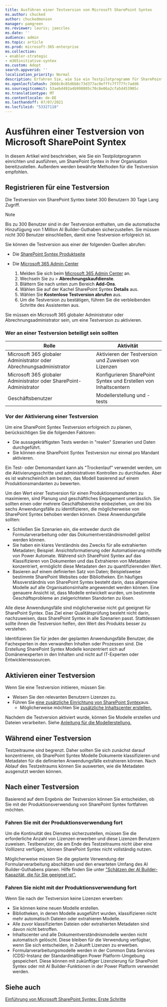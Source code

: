 ```yaml
---
title: Ausführen einer Testversion von Microsoft SharePoint Syntex
ms.author: chucked
author: chuckedmonson
manager: pamgreen
ms.reviewer: lauris; jaeccles
ms.date: ''
audience: admin
ms.topic: article
ms.prod: microsoft-365-enterprise
ms.collection:
- enabler-strategic
- m365initiative-syntex
ms.custom: Adopt
search.appverid: ''
localization_priority: Normal
description: Erfahren Sie, wie Sie ein Testpilotprogramm für SharePoint Syntex in Ihrer Organisation planen und ausführen.
ms.openlocfilehash: 2668c0c85d6b8c73d377ac9efffc7f777fc7add6
ms.sourcegitcommit: 53aebd492a4b998805c70c8e06a2cfa5d453905c
ms.translationtype: MT
ms.contentlocale: de-DE
ms.lasthandoff: 07/07/2021
ms.locfileid: "53327118"
---
```

# <a name="run-a-trial-of-microsoft-sharepoint-syntex"></a>Ausführen einer Testversion von Microsoft SharePoint Syntex

In diesem Artikel wird beschrieben, wie Sie ein Testpilotprogramm einrichten und ausführen, um SharePoint Syntex in Ihrer Organisation bereitzustellen. Außerdem werden bewährte Methoden für die Testversion empfohlen.

## <a name="sign-up-for-a-trial"></a>Registrieren für eine Testversion

Die Testversion von SharePoint Syntex bietet 300 Benutzern 30 Tage Lang Zugriff.

> [!NOTE]
> Bis zu 300 Benutzer sind in der Testversion enthalten, um die automatische Hinzufügung von 1 Million AI Builder-Guthaben sicherzustellen. Sie müssen nicht 300 Benutzer einschließen, damit eine Testversion erfolgreich ist.

Sie können die Testversion aus einer der folgenden Quellen abrufen:

- Die [SharePoint Syntex Produktseite](https://www.microsoft.com/microsoft-365/enterprise/sharepoint-syntex?activetab=pivot:overviewtab)

- Die [Microsoft 365 Admin Center](https://admin.microsoft.com)
    1.  Melden Sie sich beim [Microsoft 365 Admin Center](https://admin.microsoft.com) an.
    2.  Wechseln Sie zu  >  **Abrechnungskaufdienste**.
    3.  Blättern Sie nach unten zum Bereich **Add-Ons**.
    4.  Wählen Sie auf der Kachel SharePoint Syntex **Details** aus.
    5.  Wählen Sie **Kostenlose Testversion abrufen** aus.
    6.  Um die Testversion zu bestätigen, führen Sie die verbleibenden Schritte des Assistenten aus.

Sie müssen ein Microsoft 365 globaler Administrator oder Abrechnungsadministrator sein, um eine Testversion zu aktivieren.

### <a name="who-should-be-involved-in-a-trial"></a>Wer an einer Testversion beteiligt sein sollten

|Rolle  |Aktivität  |
|---------|---------|
|Microsoft 365 globaler Administrator oder Abrechnungsadministrator    |     Aktivieren der Testversion und Zuweisen von Lizenzen    |
|Microsoft 365 globaler Administrator oder SharePoint-Administrator     |   Konfigurieren SharePoint Syntex und Erstellen von Inhaltscentern      |
|Geschäftsbenutzer     |    Modellerstellung und -tests     |

### <a name="before-you-activate-a-trial"></a>Vor der Aktivierung einer Testversion

Um eine SharePoint Syntex Testversion erfolgreich zu planen, berücksichtigen Sie die folgenden Faktoren:

- Die aussagekräftigsten Tests werden in "realen" Szenarien und Daten durchgeführt.
- Sie können eine SharePoint Syntex Testversion nur einmal pro Mandant aktivieren.

Ein Test- oder Demomandant kann als "Trockenlauf" verwendet werden, um die Aktivierungsschritte und administrativen Kontrollen zu durchlaufen. Aber es ist wahrscheinlich am besten, das Modell basierend auf einem Produktionsmandanten zu bewerten.

Um den Wert einer Testversion für einen Produktionsmandanten zu maximieren, sind Planung und geschäftliches Engagement unerlässlich. Sie sollten einen oder mehrere Geschäftsbereiche einbeziehen, um drei bis sechs Anwendungsfälle zu identifizieren, die möglicherweise von SharePoint Syntex behoben werden können. Diese Anwendungsfälle sollten:

- Schließen Sie Szenarien ein, die entweder durch die Formularverarbeitung oder das Dokumentverständnismodell gelöst werden können.
- Sie haben ein klares Verständnis des Zwecks für alle extrahierten Metadaten; Beispiel: Ansichtsformatierung oder Automatisierung mithilfe von Power Automate. Während sich SharePoint Syntex auf das Klassifizieren von Dokumenten und das Extrahieren von Metadaten konzentriert, ermöglicht diese Metadaten den zu quantifizierenden Wert.
- Basieren auf einem definierten Satz von Daten; Beispielsweise bestimmte SharePoint Websites oder Bibliotheken. Ein häufiges Missverständnis von SharePoint Syntex besteht darin, dass allgemeine Modelle auf alle Organisationsinhalte angewendet werden können. Eine genauere Ansicht ist, dass Modelle entwickelt wurden, um bestimmte Geschäftsprobleme an zielgerichteten Standorten zu lösen.

Alle diese Anwendungsfälle sind möglicherweise nicht gut geeignet für SharePoint Syntex. Das Ziel einer Qualitätsprüfung besteht nicht darin, nachzuweisen, dass SharePoint Syntex in alle Szenarien passt. Stattdessen sollte ihnen die Testversion helfen, den Wert des Produkts besser zu verstehen.

Identifizieren Sie für jeden der geplanten Anwendungsfälle Benutzer, die Fachexperten in den verwandten Inhalten oder Prozessen sind. Die Erstellung SharePoint Syntex Modelle konzentriert sich auf Domänenexperten in den Inhalten und nicht auf IT-Experten oder Entwicklerressourcen.

## <a name="activate-a-trial"></a>Aktivieren einer Testversion

Wenn Sie eine Testversion initiieren, müssen Sie:

- Weisen Sie den relevanten Benutzern Lizenzen zu.
- Führen Sie [eine zusätzliche Einrichtung von SharePoint Syntex](set-up-content-understanding.md)aus.
    - Möglicherweise möchten Sie [zusätzliche Inhaltscenter erstellen.](create-a-content-center.md)

Nachdem die Testversion aktiviert wurde, können Sie Modelle erstellen und Dateien verarbeiten. Siehe [Anleitung für die Modellerstellung.](create-a-content-center.md)

## <a name="during-a-trial"></a>Während einer Testversion

Testzeitraume sind begrenzt. Daher sollten Sie sich zunächst darauf konzentrieren, ob SharePoint Syntex Modelle Dokumente klassifizieren und Metadaten für die definierten Anwendungsfälle extrahieren können. Nach Ablauf des Testzeitraums können Sie auswerten, wie die Metadaten ausgenutzt werden können.

## <a name="after-a-trial"></a>Nach einer Testversion

Basierend auf dem Ergebnis der Testversion können Sie entscheiden, ob Sie mit der Produktionsverwendung von SharePoint Syntex fortfahren möchten.

### <a name="proceed-to-production-use"></a>Fahren Sie mit der Produktionsverwendung fort

Um die Kontinuität des Dienstes sicherzustellen, müssen Sie die erforderliche Anzahl von Lizenzen erwerben und diese Lizenzen Benutzern zuweisen. Testbenutzer, die am Ende des Testzeitraums nicht über eine Volllizenz verfügen, können SharePoint Syntex nicht vollständig nutzen.

Möglicherweise müssen Sie die geplante Verwendung der Formularverarbeitung abschätzen und den erwarteten Umfang des AI Builder-Guthabens planen. Hilfe finden Sie unter ["Schätzen der AI Builder-Kapazität, die für Sie geeignet ist".](https://powerapps.microsoft.com/ai-builder-calculator/)

### <a name="dont-proceed-to-production-use"></a>Fahren Sie nicht mit der Produktionsverwendung fort

Wenn Sie nach der Testversion keine Lizenzen erwerben:

- Sie können keine neuen Modelle erstellen.
- Bibliotheken, in denen Modelle ausgeführt wurden, klassifizieren nicht mehr automatisch Dateien oder extrahieren Modelle.
- Alle zuvor klassifizierten Dateien oder extrahierten Metadaten sind davon nicht betroffen. 
- Inhaltscenter und alle Dokumentverständnismodelle werden nicht automatisch gelöscht. Diese bleiben für die Verwendung verfügbar, wenn Sie sich entscheiden, in Zukunft Lizenzen zu erwerben.
- Formularverarbeitungsmodelle werden in der Common Data Services (CDS)-Instanz der Standardmäßigen Power Platform-Umgebung gespeichert. Diese können mit zukünftiger Lizenzierung für SharePoint Syntex oder mit AI Builder-Funktionen in der Power Platform verwendet werden.

## <a name="see-also"></a>Siehe auch

[Einführung von Microsoft SharePoint Syntex: Erste Schritte](adoption-getstarted.md)
